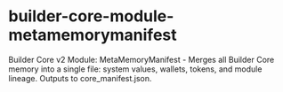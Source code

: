 # builder-core-module-metamemorymanifest
Builder Core v2 Module: MetaMemoryManifest - Merges all Builder Core memory into a single file: system values, wallets, tokens, and module lineage. Outputs to core_manifest.json.
